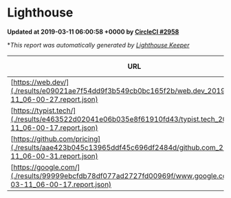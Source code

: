 
# Lighthouse

**Updated at 2019-03-11 06:00:58 +0000 by [CircleCI #2958](https://circleci.com/gh/ItinerisLtd/lighthouse-keeper-example/2958)**

**This report was automatically generated by [Lighthouse Keeper](https://github.com/itinerisltd/lighthouse-keeper)*

| URL | Performance | Accessibility | Best Practices | SEO | PWA | Updated At |
| --- | --- | --- | --- | --- | --- | --- |
| [https://web.dev/](./results/e09021ae7f54dd9f3b549cb0bc165f2b/web.dev_2019-03-11_06-00-27.report.json) | 0.96 | 0.93 | 1 | 0.87 | 1 | 2019-03-11T06:00:27.485Z |
| [https://typist.tech/](./results/e463522d02041e06b035e8f61910fd43/typist.tech_2019-03-11_06-00-17.report.json) | 1 |  |  |  |  | 2019-03-11T06:00:17.408Z |
| [https://github.com/pricing](./results/aae423b045c13965ddf45c696df2484d/github.com_2019-03-11_06-00-31.report.json) | 0.8 | 0.89 | 0.93 | 0.91 | 0.58 | 2019-03-11T06:00:31.984Z |
| [https://google.com/](./results/99999ebcfdb78df077ad2727fd00969f/www.google.com_2019-03-11_06-00-17.report.json) | 0.94 | 0.71 | 0.93 | 0.82 | 0.58 | 2019-03-11T06:00:17.570Z |
